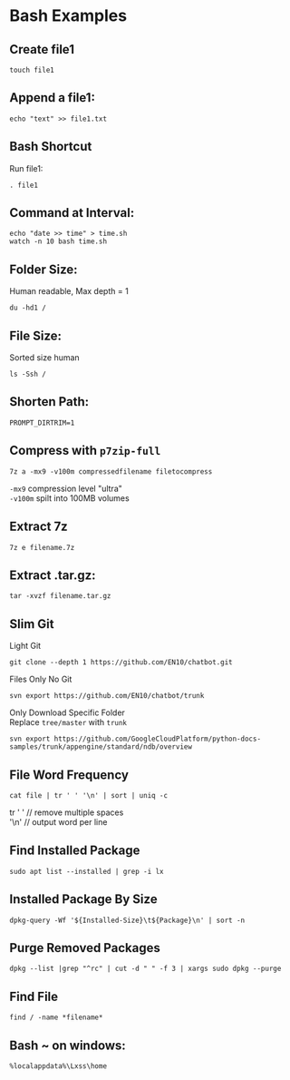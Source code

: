 # Bash Examples

Create file1
-
    touch file1

Append a file1:  
-
    echo "text" >> file1.txt

Bash Shortcut
-
Run file1:     

    . file1

Command at Interval: 
-

    echo "date >> time" > time.sh
    watch -n 10 bash time.sh

Folder Size: 
-
Human readable, Max depth = 1

    du -hd1 /

File Size:
-
Sorted size human

    ls -Ssh /

Shorten Path:   
-
    PROMPT_DIRTRIM=1

Compress with `p7zip-full`
-
    7z a -mx9 -v100m compressedfilename filetocompress

`-mx9` compression level "ultra"  
`-v100m`  spilt into 100MB volumes

Extract 7z 
-

    7z e filename.7z

Extract .tar.gz:    
-
    tar -xvzf filename.tar.gz
    
Slim Git 
-

Light Git

    git clone --depth 1 https://github.com/EN10/chatbot.git
    
Files Only No Git

    svn export https://github.com/EN10/chatbot/trunk

Only Download Specific Folder   
Replace `tree/master` with `trunk`

    svn export https://github.com/GoogleCloudPlatform/python-docs-samples/trunk/appengine/standard/ndb/overview

File Word Frequency
-
    cat file | tr ' ' '\n' | sort | uniq -c
tr ' '  // remove multiple spaces   
'\n'    // output word per line

Find Installed Package
-
    sudo apt list --installed | grep -i lx

Installed Package By Size
-
    dpkg-query -Wf '${Installed-Size}\t${Package}\n' | sort -n
    
Purge Removed Packages
-
    dpkg --list |grep "^rc" | cut -d " " -f 3 | xargs sudo dpkg --purge

Find File
-
    find / -name *filename*

Bash ~ on windows:
-
    %localappdata%\Lxss\home